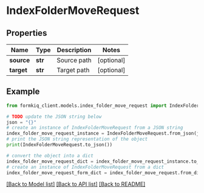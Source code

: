 # IndexFolderMoveRequest


## Properties

Name | Type | Description | Notes
------------ | ------------- | ------------- | -------------
**source** | **str** | Source path | [optional] 
**target** | **str** | Target path | [optional] 

## Example

```python
from formkiq_client.models.index_folder_move_request import IndexFolderMoveRequest

# TODO update the JSON string below
json = "{}"
# create an instance of IndexFolderMoveRequest from a JSON string
index_folder_move_request_instance = IndexFolderMoveRequest.from_json(json)
# print the JSON string representation of the object
print(IndexFolderMoveRequest.to_json())

# convert the object into a dict
index_folder_move_request_dict = index_folder_move_request_instance.to_dict()
# create an instance of IndexFolderMoveRequest from a dict
index_folder_move_request_form_dict = index_folder_move_request.from_dict(index_folder_move_request_dict)
```
[[Back to Model list]](../README.md#documentation-for-models) [[Back to API list]](../README.md#documentation-for-api-endpoints) [[Back to README]](../README.md)


